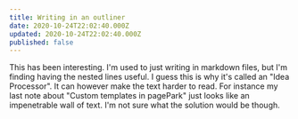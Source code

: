```yaml
---
title: Writing in an outliner
date: 2020-10-24T22:02:40.000Z
updated: 2020-10-24T22:02:40.000Z
published: false
---
```


This has been interesting. I'm used to just writing in markdown files, but I'm finding having the nested lines useful. I guess this is why it's called an "Idea Processor". It can however make the text harder to read. For instance my last note about "Custom templates in pagePark" just looks like an impenetrable wall of text. I'm not sure what the solution would be though.

